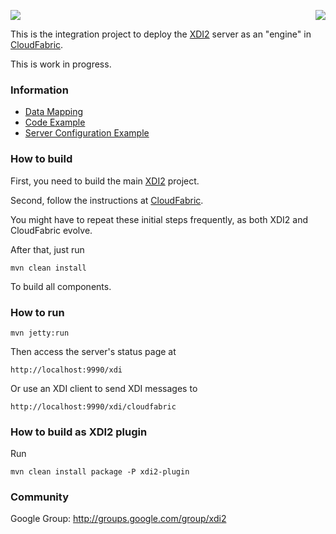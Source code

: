 <a href="http://projectdanube.org/" target="_blank"><img src="http://peacekeeper.github.com/xdi2/images/projectdanube_logo.png" align="right"></a>
<img src="http://peacekeeper.github.com/xdi2/images/logo64.png"><br>

This is the integration project to deploy the [XDI2](http://github.com/peacekeeper/xdi2) server as an "engine" in [CloudFabric](http://github.com/respectio/cloudfabric).

This is work in progress. 

### Information

* [Data Mapping](https://github.com/peacekeeper/xdi2-cloudfabric/wiki/Data%20Mapping)
* [Code Example](https://github.com/peacekeeper/xdi2-cloudfabric/wiki/Code%20Example)
* [Server Configuration Example](https://github.com/peacekeeper/xdi2-cloudfabric/wiki/Server%20Configuration%20Example)

### How to build

First, you need to build the main [XDI2](http://github.com/peacekeeper/xdi2) project.

Second, follow the instructions at [CloudFabric](http://github.com/respectio/cloudfabric).

You might have to repeat these initial steps frequently, as both XDI2 and CloudFabric evolve.

After that, just run

    mvn clean install

To build all components.

### How to run

    mvn jetty:run

Then access the server's status page at

	http://localhost:9990/xdi

Or use an XDI client to send XDI messages to

    http://localhost:9990/xdi/cloudfabric

### How to build as XDI2 plugin

Run

    mvn clean install package -P xdi2-plugin

### Community

Google Group: http://groups.google.com/group/xdi2
